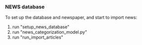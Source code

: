 ### NEWS database

To set up the database and newspaper, and start to import news:
1. run "setup_news_database"
2. run "news_categorization_model.py"
3. run "run_import_articles"